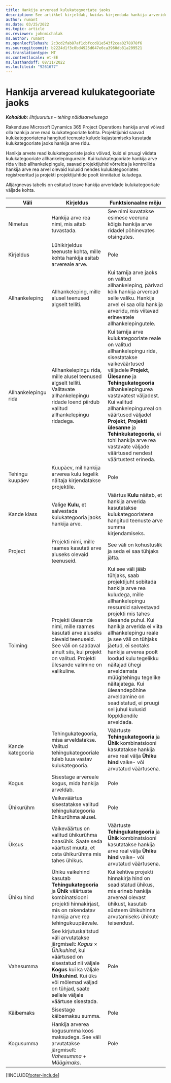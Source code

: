 ```yaml
---
title: Hankija arveread kulukategooriate jaoks
description: See artikkel kirjeldab, kuidas kirjendada hankija arveridu kulukategooriate jaoks.
author: rumant
ms.date: 03/25/2022
ms.topic: article
ms.reviewer: johnmichalak
ms.author: rumant
ms.openlocfilehash: 2c3cd2fab87af1cbfccd81e543f2cea0278978f6
ms.sourcegitcommit: b2224d1f3c0bd4925d647e6ca3960db81a209521
ms.translationtype: MT
ms.contentlocale: et-EE
ms.lasthandoff: 08/11/2022
ms.locfileid: "9261677"
---
```

# <a name="vendor-invoice-lines-for-expense-categories"></a>Hankija arveread kulukategooriate jaoks

_**Kohaldub:** lihtjuurutus – tehing näidisarvelusega_

Rakenduse Microsoft Dynamics 365 Project Operations hankija arvel võivad olla hankija arve read kulukategooriate kohta. Projektijuhid saavad kulukategooriatena hangitud teenuste kulude kajastamiseks kasutada kulukategooriate jaoks hankija arve ridu.

Hanikja arvete read kulukategooriate jaoks võivad, kuid ei pruugi viidata kulukategooriate allhankelepingureale. Kui kulukategooriate hankija arve rida viitab allhankelepingule, saavad projektijuhid võrrelda ja kontrollida hankija arve rea arvel olevaid kulusid nendes kulukategooriates registreeritud ja projekti projektijuhtide poolt kinnitatud kuludega.

Alljärgnevas tabelis on esitatud teave hankija arveridade kulukategooriate väljade kohta.

| Väli | Kirjeldus | Funktsionaalne mõju |
| --- | --- | --- |
| Nimetus | Hankija arve rea nimi, mis aitab tuvastada. | See nimi kuvatakse esimese veeruna kõigis hankija arve ridadel põhinevates otsingutes. |
| Kirjeldus | Lühikirjeldus teenuste kohta, mille kohta hankija esitab arvereale arve. | Pole |
| Allhankeleping | Allhankeleping, mille alusel teenused algselt telliti. | Kui tarnija arve jaoks on valitud allhankeleping, pärivad kõik hankija arveread selle valiku. Hankija arvel ei saa olla hankija arveridu, mis viitavad erinevatele allhankelepingutele. |
| Allhankelepingu rida | Allhankelepingu rida, mille alusel teenused algselt telliti. Valitavate allhankelepingu ridade loend piirdub valitud allhankelepingu ridadega. | Kui tarnija arve kulukategooriate reale on valitud allhankelepingu rida, sisestatakse vaikeväärtused väljadele **Projekt**, **Ülesanne** ja **Tehingukategooria** allhankelepingurea vastavatest väljadest. Kui valitud allhankelepingureal on väärtused väljadel **Projekt**, **Projekti ülesanne** ja **Tehinkukategooria**, ei tohi hankija arve rea vastavate väljade väärtused nendest väärtustest erineda. |
| Tehingu kuupäev | Kuupäev, mil hankija arverea kulu tegelik näitaja kirjendatakse projektile. |Pole |
| Kande klass | Valige **Kulu**, et salvestada kulukategooria jaoks hankija arve. | Väärtus **Kulu** näitab, et hankija arverida kasutatakse kulukategooriatena hangitud teenuste arve summa kirjendamiseks. |
| Project | Projekti nimi, mille raames kasutati arve aluseks olevaid teenuseid. | See väli on kohustuslik ja seda ei saa tühjaks jätta. |
| Toiming | Projekti ülesande nimi, mille raames kasutati arve aluseks olevaid teenuseid. See väli on saadaval ainult siis, kui projekt on valitud. Projekti ülesande valimine on valikuline. | Kui see väli jääb tühjaks, saab projektijuht sobitada hankija arve rea kuludega, mille allhankelepingu ressursid salvestavad projekti mis tahes ülesande puhul. Kui hanikja arverida ei viita allhankelepingu reale ja see väli on tühjaks jäetud, ei seotaks hankija arverea poolt loodud kulu tegelikku näitajad ühegi arveldamata müügitehingu tegelike näitajatega. Kui ülesandepõhine arveldamine on seadistatud, ei pruugi sel juhul kulusid lõppkliendile arveldada. |
| Kande kategooria | Tehingukategooria, misa arveldatakse. Valitud tehingukategooriale tuleb luua vastav kulukategooria. | Väärtuste **Tehingukategooria** ja **Ühik** kombinatsiooni kasutatakse hankija arve real välja **Ühiku hind** vaike- või arvutatud väärtusena. |
| Kogus | Sisestage arvereale kogus, mida hankija arveldab. |Pole|
| Ühikurühm | Vaikeväärtus sisestatakse valitud tehingukategooria ühikurühma alusel. | Pole |
| Üksus | Vaikeväärtus on valitud ühikurühma baasühik. Saate seda väärtust muuta, et osta ühikurühma mis tahes ühikus. | Väärtuste **Tehingukategooria** ja **Ühik** kombinatsiooni kasutatakse hankija arve real välja **Ühiku hind** vaike- või arvutatud väärtusena. |
| Ühiku hind | Ühiku vaikehind kasutab **Tehingukategooria** ja **Ühik** väärtuste kombinatsiooni projekti hinnakirjast, mis on rakendatav hankija arve rea tehingukuupäevale. | Kui kehtiva projekti hinnakirja hind on seadistatud ühikus, mis erineb hankija arvereal olevast ühikust, kasutab süsteem ühikuhinna arvutamiseks ühikute teisendust. |
| Vahesumma | See kirjutuskaitstud väli arvutatakse järgmiselt: *Kogus* &times; *Ühikuhind*, kui väärtused on sisestatud nii väljale **Kogus** kui ka väljale **Ühikuhind**. Kui üks või mõlemad väljad on tühjad, saate sellele väljale väärtuse sisestada.| Pole |
| Käibemaks | Sisestage käibemaksu summa. | Pole |
| Kogusumma | Hankija arverea kogusumma koos maksudega. See väli arvutatakse järgmiselt: *Vahesumma* + *Müügimaks*. | Pole |

[!INCLUDE[footer-include](../../includes/footer-banner.md)]
